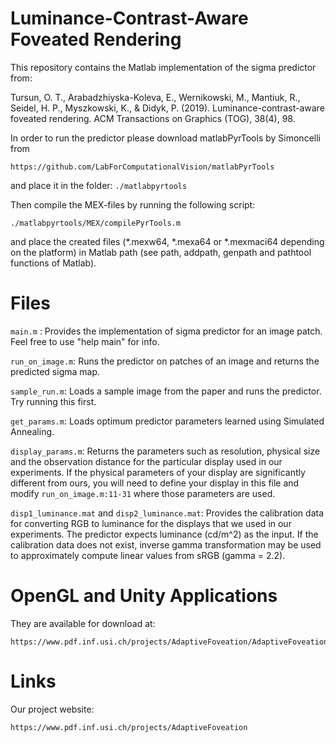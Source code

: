 # Luminance-Contrast-Aware Foveated Rendering

This repository contains the Matlab implementation of the sigma predictor from:

Tursun, O. T., Arabadzhiyska-Koleva, E., Wernikowski, M., Mantiuk, 
R., Seidel, H. P., Myszkowski, K., & Didyk, P. (2019). 
Luminance-contrast-aware foveated rendering. ACM Transactions on 
Graphics (TOG), 38(4), 98.

In order to run the predictor please download matlabPyrTools by Simoncelli
from 

    https://github.com/LabForComputationalVision/matlabPyrTools

and place it in the folder: `./matlabpyrtools`

Then compile the MEX-files by running the following script:

    ./matlabpyrtools/MEX/compilePyrTools.m

and place the created files (\*.mexw64, \*.mexa64 or \*.mexmaci64 depending
on the platform) in Matlab path (see path, addpath, genpath and pathtool
functions of Matlab).

# Files
`main.m` : Provides the implementation of sigma predictor for an image patch.
Feel free to use "help main" for info.

`run_on_image.m`: Runs the predictor on patches of an image and returns the
predicted sigma map.

`sample_run.m`: Loads a sample image from the paper and runs the predictor.
Try running this first.

`get_params.m`: Loads optimum predictor parameters learned using Simulated
Annealing.

`display_params.m`: Returns the parameters such as resolution, physical size
and the observation distance for the particular display used in our
experiments. If the physical parameters of your display are significantly
different from ours, you will need to define your display in this file and
modify `run_on_image.m:11-31` where those parameters are used.

`disp1_luminance.mat` and `disp2_luminance.mat`: Provides the calibration
data for converting RGB to luminance for the displays that we used in our
experiments. The predictor expects luminance (cd/m^2) as the input. If 
the calibration data does not exist, inverse gamma transformation may be 
used to approximately compute linear values from sRGB (gamma = 2.2).

# OpenGL and Unity Applications

They are available for download at:

    https://www.pdf.inf.usi.ch/projects/AdaptiveFoveation/AdaptiveFoveation.zip

# Links

Our project website:

    https://www.pdf.inf.usi.ch/projects/AdaptiveFoveation

